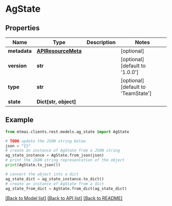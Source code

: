 # AgState


## Properties

Name | Type | Description | Notes
------------ | ------------- | ------------- | -------------
**metadata** | [**APIResourceMeta**](APIResourceMeta.md) |  | [optional] 
**version** | **str** |  | [optional] [default to '1.0.0']
**type** | **str** |  | [optional] [default to 'TeamState']
**state** | **Dict[str, object]** |  | 

## Example

```python
from mtmai.clients.rest.models.ag_state import AgState

# TODO update the JSON string below
json = "{}"
# create an instance of AgState from a JSON string
ag_state_instance = AgState.from_json(json)
# print the JSON string representation of the object
print(AgState.to_json())

# convert the object into a dict
ag_state_dict = ag_state_instance.to_dict()
# create an instance of AgState from a dict
ag_state_from_dict = AgState.from_dict(ag_state_dict)
```
[[Back to Model list]](../README.md#documentation-for-models) [[Back to API list]](../README.md#documentation-for-api-endpoints) [[Back to README]](../README.md)


